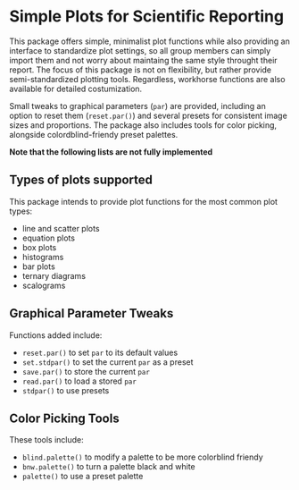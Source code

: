 # Simple Plots for Scientific Reporting

This package offers simple, minimalist plot functions while also providing an interface to standardize plot settings, so all group members can simply import them and not worry about maintaing the same style throught their report.
The focus of this package is not on flexibility, but rather provide semi-standardized plotting tools. Regardless, workhorse functions are also available for detailed costumization.

Small tweaks to graphical parameters (`par`) are provided, including an option to reset them (`reset.par()`) and several presets for consistent image sizes and proportions.
The package also includes tools for color picking, alongside colordblind-friendy preset palettes.

**Note that the following lists are not fully implemented**


## Types of plots supported
This package intends to provide plot functions for the most common plot types:
- line and scatter plots
- equation plots
- box plots
- histograms
- bar plots
- ternary diagrams
- scalograms


## Graphical Parameter Tweaks
Functions added include:
- `reset.par()` to set `par` to its default values
- `set.stdpar()` to set the current `par` as a preset
- `save.par()` to store the current `par`
- `read.par()` to load a stored `par`
- `stdpar()` to use presets


## Color Picking Tools
These tools include:
- `blind.palette()` to modify a palette to be more colorblind friendy
- `bnw.palette()` to turn a palette black and white
- `palette()` to use a preset palette
